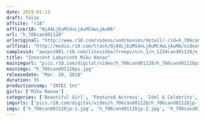 ```yaml
---
date: 2019-01-13
draft: false
affsite: "r18"
afflinkr18: "NjA4LjEuMS4xLjAuMC4wLjAuMA"
url: "h_706cand01128"
urloriginal: "http://www.r18.com/videos/vod/movies/detail/-/id=h_706cand01128"
urlfinal: "http://media.r18.com/track/NjA4LjEuMS4xLjAuMC4wLjAuMA/videos/vod/movies/detail/-/id=h_706cand01128"
samplevid: "awspv3001.r18.com/litevideo/freepv/n/n_1/n_1234cand01128/n_1234cand01128_dmb_w.mp4"
title: "Innocent Labyrinth Miku Nanao"
mainimgurl: "pics.r18.com/digital/video/h_706cand01128/h_706cand01128ps.jpg"
mainimgs: "h_706cand01128ps.jpg"
releasedate: "Mar. 20, 2018"
duration: 95
productioncomp: "INTEC Inc"
girls: ['Miku Nanao']
categories: ['Beautiful Girl', 'Featured Actress', 'Idol & Celebrity', 'Idol Video']
imgurls: ['pics.r18.com/digital/video/h_706cand01128/h_706cand01128jp-1.jpg', 'pics.r18.com/digital/video/h_706cand01128/h_706cand01128jp-2.jpg', 'pics.r18.com/digital/video/h_706cand01128/h_706cand01128jp-3.jpg', 'pics.r18.com/digital/video/h_706cand01128/h_706cand01128jp-4.jpg', 'pics.r18.com/digital/video/h_706cand01128/h_706cand01128jp-5.jpg', 'pics.r18.com/digital/video/h_706cand01128/h_706cand01128jp-6.jpg', 'pics.r18.com/digital/video/h_706cand01128/h_706cand01128jp-7.jpg', 'pics.r18.com/digital/video/h_706cand01128/h_706cand01128jp-8.jpg', 'pics.r18.com/digital/video/h_706cand01128/h_706cand01128jp-9.jpg', 'pics.r18.com/digital/video/h_706cand01128/h_706cand01128jp-10.jpg', 'pics.r18.com/digital/video/h_706cand01128/h_706cand01128jp-11.jpg', 'pics.r18.com/digital/video/h_706cand01128/h_706cand01128jp-12.jpg', 'pics.r18.com/digital/video/h_706cand01128/h_706cand01128jp-13.jpg', 'pics.r18.com/digital/video/h_706cand01128/h_706cand01128jp-14.jpg', 'pics.r18.com/digital/video/h_706cand01128/h_706cand01128jp-15.jpg', 'pics.r18.com/digital/video/h_706cand01128/h_706cand01128jp-16.jpg', 'pics.r18.com/digital/video/h_706cand01128/h_706cand01128jp-17.jpg', 'pics.r18.com/digital/video/h_706cand01128/h_706cand01128jp-18.jpg', 'pics.r18.com/digital/video/h_706cand01128/h_706cand01128jp-19.jpg', 'pics.r18.com/digital/video/h_706cand01128/h_706cand01128jp-20.jpg']
imgs: ['h_706cand01128jp-1.jpg', 'h_706cand01128jp-2.jpg', 'h_706cand01128jp-3.jpg', 'h_706cand01128jp-4.jpg', 'h_706cand01128jp-5.jpg', 'h_706cand01128jp-6.jpg', 'h_706cand01128jp-7.jpg', 'h_706cand01128jp-8.jpg', 'h_706cand01128jp-9.jpg', 'h_706cand01128jp-10.jpg', 'h_706cand01128jp-11.jpg', 'h_706cand01128jp-12.jpg', 'h_706cand01128jp-13.jpg', 'h_706cand01128jp-14.jpg', 'h_706cand01128jp-15.jpg', 'h_706cand01128jp-16.jpg', 'h_706cand01128jp-17.jpg', 'h_706cand01128jp-18.jpg', 'h_706cand01128jp-19.jpg', 'h_706cand01128jp-20.jpg']
---
```

